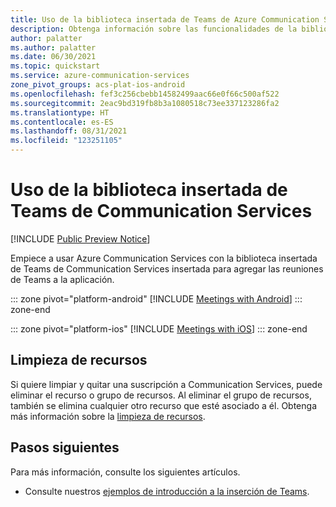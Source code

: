 ```yaml
---
title: Uso de la biblioteca insertada de Teams de Azure Communication Services
description: Obtenga información sobre las funcionalidades de la biblioteca insertada de Teams de Communication Services.
author: palatter
ms.author: palatter
ms.date: 06/30/2021
ms.topic: quickstart
ms.service: azure-communication-services
zone_pivot_groups: acs-plat-ios-android
ms.openlocfilehash: fef3c256cbebb14582499aac66e0f66c500af522
ms.sourcegitcommit: 2eac9bd319fb8b3a1080518c73ee337123286fa2
ms.translationtype: HT
ms.contentlocale: es-ES
ms.lasthandoff: 08/31/2021
ms.locfileid: "123251105"
---
```

# <a name="use-the-communication-services-teams-embed-library"></a>Uso de la biblioteca insertada de Teams de Communication Services

[!INCLUDE [Public Preview Notice](../../includes/public-preview-include.md)]

Empiece a usar Azure Communication Services con la biblioteca insertada de Teams de Communication Services insertada para agregar las reuniones de Teams a la aplicación. 

::: zone pivot="platform-android"
[!INCLUDE [Meetings with Android](./includes/samples-android.md)]
::: zone-end

::: zone pivot="platform-ios"
[!INCLUDE [Meetings with iOS](./includes/samples-ios.md)]
::: zone-end

## <a name="clean-up-resources"></a>Limpieza de recursos

Si quiere limpiar y quitar una suscripción a Communication Services, puede eliminar el recurso o grupo de recursos. Al eliminar el grupo de recursos, también se elimina cualquier otro recurso que esté asociado a él. Obtenga más información sobre la [limpieza de recursos](../create-communication-resource.md#clean-up-resources).

## <a name="next-steps"></a>Pasos siguientes

Para más información, consulte los siguientes artículos.

- Consulte nuestros [ejemplos de introducción a la inserción de Teams](./getting-started-with-teams-embed.md).
